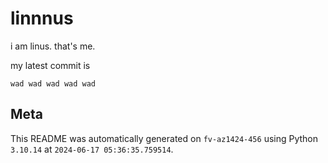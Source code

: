 # linnnus

i am linus. that's me.

my latest commit is

```
wad wad wad wad wad
```

## Meta

This README was automatically generated on `fv-az1424-456` using Python
`3.10.14` at `2024-06-17 05:36:35.759514`.
